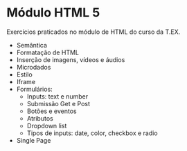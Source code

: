 # Módulo HTML 5
Exercícios praticados no módulo de HTML do curso da T.EX.

- Semântica
- Formatação de HTML
- Inserção de imagens, vídeos e áudios
- Microdados
- Estilo
- Iframe
- Formulários:
  - Inputs: text e number
  - Submissão Get e Post
  - Botões e eventos
  - Atributos
  - Dropdown list
  - Tipos de inputs: date, color, checkbox e radio 
- Single Page